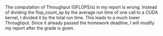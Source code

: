 The computation of Throughput (GFLOPS/s) in my report is wrong. Instead of dividing the flop_count_sp by the average run time of one call to a CUDA kernel, I divided it by the total run time. This leads to a much lower Throughput. Since it already passed the homework deadline, I will modify my report after the grade is given.   
